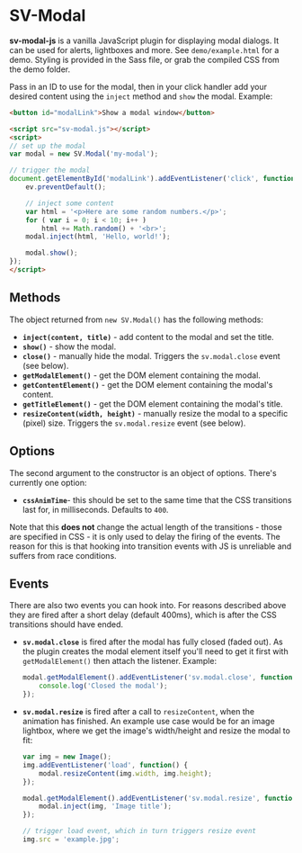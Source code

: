 
SV-Modal
=================================================

**sv-modal-js** is a vanilla JavaScript plugin for displaying modal dialogs. It can be used for alerts, lightboxes and more. See `demo/example.html` for a demo. Styling is provided in the Sass file, or grab the compiled CSS from the demo folder.

Pass in an ID to use for the modal, then in your click handler add your desired content using the `inject` method and `show` the modal. Example:

```html
<button id="modalLink">Show a modal window</button>

<script src="sv-modal.js"></script>
<script>
// set up the modal
var modal = new SV.Modal('my-modal');

// trigger the modal
document.getElementById('modalLink').addEventListener('click', function(ev) {
	ev.preventDefault();

	// inject some content
	var html = '<p>Here are some random numbers.</p>';
	for ( var i = 0; i < 10; i++ )
		html += Math.random() + '<br>';
	modal.inject(html, 'Hello, world!');

	modal.show();
});
</script>
```


## Methods

The object returned from `new SV.Modal()` has the following methods:

- **`inject(content, title)`** - add content to the modal and set the title.
- **`show()`** - show the modal.
- **`close()`** - manually hide the modal. Triggers the `sv.modal.close` event (see below).
- **`getModalElement()`** - get the DOM element containing the modal.
- **`getContentElement()`** - get the DOM element containing the modal's content.
- **`getTitleElement()`** - get the DOM element containing the modal's title.
- **`resizeContent(width, height)`** - manually resize the modal to a specific (pixel) size. Triggers the `sv.modal.resize` event (see below).


## Options

The second argument to the constructor is an object of options. There's currently one option:

- **`cssAnimTime`**- this should be set to the same time that the CSS transitions last for, in milliseconds. Defaults to `400`.

Note that this **does not** change the actual length of the transitions - those are specified in CSS - it is only used to delay the firing of the events. The reason for this is that hooking into transition events with JS is unreliable and suffers from race conditions.


## Events

There are also two events you can hook into. For reasons described above they are fired after a short delay (default 400ms), which is after the CSS transitions should have ended.

- **`sv.modal.close`** is fired after the modal has fully closed (faded out). As the plugin creates the modal element itself you'll need to get it first with `getModalElement()` then attach the listener. Example:

	```js
	modal.getModalElement().addEventListener('sv.modal.close', function (ev) {
		console.log('Closed the modal');
	});
	```

- **`sv.modal.resize`** is fired after a call to `resizeContent`, when the animation has finished. An example use case would be for an image lightbox, where we get the image's width/height and resize the modal to fit:

	```js
	var img = new Image();
	img.addEventListener('load', function() {
		modal.resizeContent(img.width, img.height);
	});

	modal.getModalElement().addEventListener('sv.modal.resize', function (ev) {
		modal.inject(img, 'Image title');
	});

	// trigger load event, which in turn triggers resize event
	img.src = 'example.jpg';
	```
